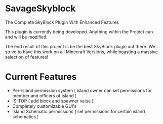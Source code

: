 # SavageSkyblock #
The Complete SkyBlock Plugin With Enhanced Features


This plugin is currently being developed. Anything within the Project can and will be modified.


The end result of this project is be the best SkyBlock plugin out there. We strive to have this work on all Minecraft Versions,
while boasting a massive selection of features!



# Current Features #

- Per-island permission system ( island owner can set permissions for member and officers of island )
- IS-TOP ( add block and spawner value )
- Completely customizable GUI's
- Island Schematic permissions ( set permissions for certain island schematics )
